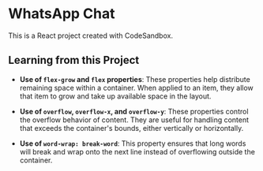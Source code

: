 # WhatsApp Chat

This is a React project created with CodeSandbox.

## Learning from this Project

- **Use of `flex-grow` and `flex` properties**: These properties help distribute remaining space within a container. When applied to an item, they allow that item to grow and take up available space in the layout.
  
- **Use of `overflow`, `overflow-x`, and `overflow-y`**: These properties control the overflow behavior of content. They are useful for handling content that exceeds the container's bounds, either vertically or horizontally.

- **Use of `word-wrap: break-word`**: This property ensures that long words will break and wrap onto the next line instead of overflowing outside the container.



